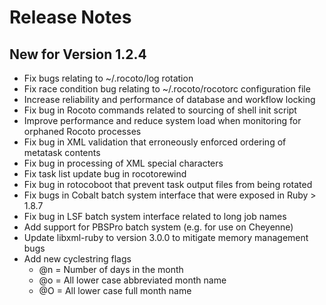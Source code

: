# Release Notes

## New for Version 1.2.4

* Fix bugs relating to ~/.rocoto/log rotation
* Fix race condition bug relating to ~/.rocoto/rocotorc configuration file
* Increase reliability and performance of database and workflow locking
* Fix bug in Rocoto commands related to sourcing of shell init script
* Improve performance and reduce system load when monitoring for orphaned Rocoto processes
* Fix bug in XML validation that erroneously enforced ordering of metatask contents
* Fix bug in processing of XML special characters
* Fix task list update bug in rocotorewind
* Fix bug in rotocoboot that prevent task output files from being rotated
* Fix bugs in Cobalt batch system interface that were exposed in Ruby > 1.8.7
* Fix bug in LSF batch system interface related to long job names
* Add support for PBSPro batch system (e.g. for use on Cheyenne)
* Update libxml-ruby to version 3.0.0 to mitigate memory management bugs
* Add new cyclestring flags
  * @n = Number of days in the month
  * @o = All lower case abbreviated month name
  * @O = All lower case full month name
